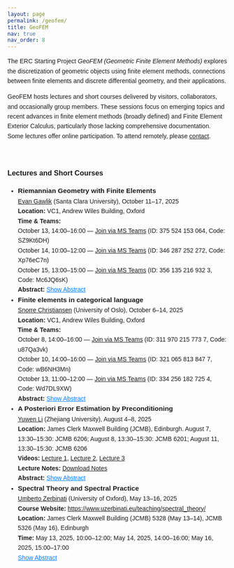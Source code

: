 ```yaml
---
layout: page
permalink: /geofem/
title: GeoFEM
nav: true
nav_order: 8
---
```

<html lang="en">
<head>
    <meta charset="UTF-8">
    <meta name="viewport" content="width=device-width, initial-scale=1.0">
    <title>GeoFEM Homepage</title>
    <style>
        body {
            font-family: Arial, sans-serif;
            line-height: 1.6;
            margin: 20px;
        }
        .abstract {
            display: none;
            margin-top: 10px;
            padding: 10px;
            background-color: #f9f9f9;
            border-left: 3px solid #007bff;
        }
        .toggle-abstract {
            color: #007bff;
            cursor: pointer;
            text-decoration: underline;
        }
        .toggle-abstract:hover {
            color: #0056b3;
        }
        .lecture-title {
            font-weight: bold;
            font-size: 1.1em;
        }
    </style>
</head>
<body>
    <p>
        The ERC Starting Project <i>GeoFEM (Geometric Finite Element Methods)</i> explores the discretization of geometric objects using finite element methods, connections between finite elements and discrete differential geometry, and their applications.
    </p>
    <p>
        GeoFEM hosts lectures and short courses delivered by visitors, collaborators, and occasionally group members. These sessions focus on emerging topics and recent advances in finite element methods (broadly defined) and Finite Element Exterior Calculus, particularly those lacking comprehensive documentation. Some lectures offer online participation. To attend remotely, please <a href="mailto:kaibo.hu@maths.ox.ac.uk">contact</a>.
    </p>
    <br>
    <h3>Lectures and Short Courses</h3>
    <ul>
        <li>
            <span class="lecture-title">Riemannian Geometry with Finite Elements</span><br>
            <a href="https://webpages.scu.edu/ftp/egawlik/">Evan Gawlik</a> (Santa Clara University), October 11–17, 2025<br>
            <strong>Location:</strong> VC1, Andrew Wiles Building, Oxford<br>
            <strong>Time & Teams:</strong><br>
            October 13, 14:00–16:00 — <a href="https://teams.microsoft.com/l/meetup-join/375524153064/SZ9Kt6DH">Join via MS Teams</a> (ID: 375 524 153 064, Code: SZ9Kt6DH)<br>
            October 14, 10:00–12:00 — <a href="https://teams.microsoft.com/l/meetup-join/346287252272/Xp76eC7n">Join via MS Teams</a> (ID: 346 287 252 272, Code: Xp76eC7n)<br>
            October 15, 13:00–15:00 — <a href="https://teams.microsoft.com/l/meetup-join/3561352169323/Mc6JQ6sK">Join via MS Teams</a> (ID: 356 135 216 932 3, Code: Mc6JQ6sK)<br>
            <strong>Abstract:</strong> <span class="toggle-abstract" onclick="toggleAbstract('abstract0')">Show Abstract</span>
            <div id="abstract0" class="abstract">
                This short course will cover techniques for discretizing the building blocks of Riemannian geometry---metrics, connections, and curvature---with finite elements. It will start with a brief introduction to the geometry of smooth surfaces and classical notions of discrete curvature on piecewise flat triangulated surfaces. We will explain how to generalize these notions of discrete curvature to triangulated manifolds equipped with piecewise polynomial metrics. Then we will explain how one can prove that these curvature discretizations converge to their smooth counterparts under refinement of the triangulation. Along the way, key concepts from Riemannian geometry will be reviewed, and links between discrete differential geometry and finite element theory will be highlighted and used extensively.
            </div>
        </li>
        <li>
            <span class="lecture-title">Finite elements in categorical language</span><br>
            <a href="https://www.mn.uio.no/math/english/people/aca/snorrec/">Snorre Christiansen</a> (University of Oslo), October 6–14, 2025<br>
            <strong>Location:</strong> VC1, Andrew Wiles Building, Oxford<br>
            <strong>Time & Teams:</strong><br>
            October 8, 14:00–16:00 — <a href="https://teams.microsoft.com/l/meetup-join/3119702157737/u87Qa3vk">Join via MS Teams</a> (ID: 311 970 215 773 7, Code: u87Qa3vk)<br>
            October 10, 14:00–16:00 — <a href="https://teams.microsoft.com/l/meetup-join/3210658138477/wB6NH3Mn">Join via MS Teams</a> (ID: 321 065 813 847 7, Code: wB6NH3Mn)<br>
            October 13, 11:00–12:00 — <a href="https://teams.microsoft.com/l/meetup-join/19%3ameeting_NDdhN2UxNWQtOTBjNS00NDI2LWJiNmYtYTJkOTgyMDUyYWI5%40thread.v2/0?context=%7b%22Tid%22%3a%22cc95de1b-97f5-4f93-b4ba-fe68b852cf91%22%2c%22Oid%22%3a%2254b2b078-57c2-453c-8400-48da4f48a176%22%7d">Join via MS Teams</a> (ID: 334 256 182 725 4, Code: Wd7DL9XW)<br>
            <strong>Abstract:</strong> <span class="toggle-abstract" onclick="toggleAbstract('abstract1')">Show Abstract</span>
            <div id="abstract1" class="abstract">
                I will show how finite elements can be described in terms of constructs from category theory. In particular they may be interpreted as presheaves on the poset category of a mesh. I will assume no prior knowledge of categories or sheaves. Ciarlet's definition of a finite element imposes a unisolvency condition which can be related to softness of sheaves. De Rham theorems relating different cohomologies can be proved in the general setting. Examples will be discussed.
            </div>
        </li>
        <li>
            <span class="lecture-title">A Posteriori Error Estimation by Preconditioning</span><br>
            <a href="https://sites.google.com/view/liyuwen/">Yuwen Li</a> (Zhejiang University), August 4–8, 2025<br>
            <strong>Location:</strong> James Clerk Maxwell Building (JCMB), Edinburgh. August 7, 13:30–15:30: JCMB 6206; August 8, 13:30–15:30: JCMB 6201; August 11, 13:30–15:30: JCMB 6206 <br>
            <strong>Videos:</strong>
            <a href="https://drive.google.com/file/d/1YvWklp2JZ-AH7R1QrRuLEcbA0-bGBtbf/view?usp=sharing">Lecture 1</a>,
            <a href="https://drive.google.com/file/d/1JDWYS1lTmzWjF_IvnHgS0fo_Qb2PiIlv/view?usp=sharing">Lecture 2</a>,
            <a href="https://drive.google.com/file/d/1sx2DkO632NvZUIb6UoHH_ILPmy5O-ZfF/view?usp=sharing">Lecture 3</a><br>
            <strong>Lecture Notes:</strong> <a href="https://drive.google.com/file/d/1rlgzKqeud-cRulJgS5VMkIPQqaCfnx2q/view?usp=sharing">Download Notes</a><br>
            <strong>Abstract:</strong> <span class="toggle-abstract" onclick="toggleAbstract('abstract2')">Show Abstract</span>
            <div id="abstract2" class="abstract">
                This short course explores preconditioning and a posteriori error estimation in finite element methods, focusing on H(curl) and H(div) spaces. We begin by reviewing fundamental concepts in a posteriori error estimates for adaptive methods and iterative solvers for linear algebraic systems. The course emphasizes the interplay between iterative solvers and a posteriori error estimates, demonstrating the derivation of novel parameter-robust and p-robust error estimators in H(curl) and H(div) using nodal auxiliary space preconditioning at the continuous level. For comparison, we also examine classical a posteriori error analysis in H(grad), H(curl), and H(div).
            </div>
        </li>
        <li>
            <span class="lecture-title">Spectral Theory and Spectral Practice</span><br>
            <a href="https://www.uzerbinati.eu">Umberto Zerbinati</a> (University of Oxford), May 13–16, 2025<br>
            <strong>Course Website:</strong> <a href="https://www.uzerbinati.eu/teaching/spectral_theory/">https://www.uzerbinati.eu/teaching/spectral_theory/</a><br>
            <strong>Location:</strong> James Clerk Maxwell Building (JCMB) 5328 (May 13–14), JCMB 5326 (May 16), Edinburgh<br>
            <strong>Time:</strong> May 13, 2025, 10:00–12:00; May 14, 2025, 14:00–16:00; May 16, 2025, 15:00–17:00<br>
            <span class="toggle-abstract" onclick="toggleAbstract('abstract3')">Show Abstract</span>
            <div id="abstract3" class="abstract">
                This short course explores finite element discretizations of eigenvalue problems involving non-normal operators, with a focus on the advection-diffusion equation as a guiding example. We begin by revisiting fundamental spectral notions—self-adjointness, normality, spectra, and pseudospectra—with particular emphasis on how an operator’s spectrum informs the physical behavior of time-dependent PDEs. The core of the course is devoted to the classical analysis of finite element approximations: we present the Bramble-Osborn results for non-self-adjoint eigenvalue problems, including full proofs, and discuss their implications for convergence and approximation quality. For comparison, we also review the celebrated Babuška-Osborn theory for self-adjoint cases. If time permits, we will conclude with a discussion on iterative solvers and preconditioning strategies tailored to non-normal eigenvalue problems. The course requires a basic background in functional analysis and finite element methods.
            </div>
        </li>
    </ul>
    <script>
        function toggleAbstract(id) {
            const abstract = document.getElementById(id);
            const toggleText = abstract.previousElementSibling;
            if (abstract.style.display === 'none' || abstract.style.display === '') {
                abstract.style.display = 'block';
                toggleText.textContent = 'Hide Abstract';
            } else {
                abstract.style.display = 'none';
                toggleText.textContent = 'Show Abstract';
            }
        }
    </script>
</body>
</html>